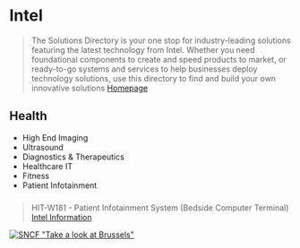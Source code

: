 # Intel

> The Solutions Directory is your one stop for industry-leading solutions featuring the latest technology from Intel. Whether you need foundational components to create and speed products to market, or ready-to-go systems and services to help businesses deploy technology solutions, use this directory to find and build your own innovative solutions [Homepage](https://solutionsdirectory.intel.com/)

## Health

- High End Imaging
- Ultrasound
- Diagnostics & Therapeutics
- Healthcare IT
- Fitness
- Patient Infotainment


### 

> HIT-W181 - Patient Infotainment System (Bedside Computer Terminal) [Intel Information](https://solutionsdirectory.intel.com/solutions-directory/hit-w181-patient-infotainment-system-bedside-computer-terminal)

[![SNCF "Take a look at Brussels"](https://img.youtube.com/vi/Mfd0_XdgQPM/0.jpg)](https://www.youtube.com/watch?v=Mfd0_XdgQPM)

